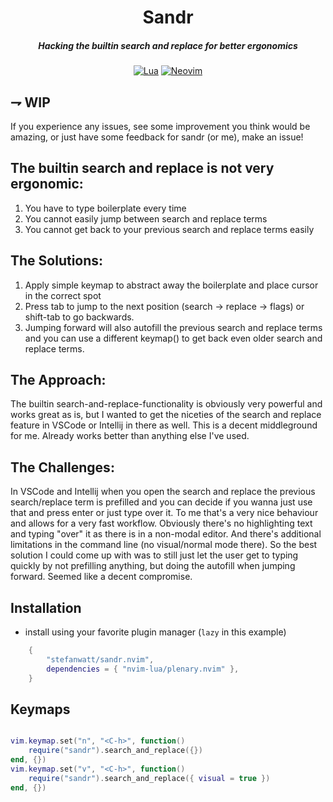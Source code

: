 <div align="center">

# Sandr

##### Hacking the builtin search and replace for better ergonomics

[![Lua](https://img.shields.io/badge/Lua-blue.svg?style=for-the-badge&logo=lua)](http://www.lua.org)
[![Neovim](https://img.shields.io/badge/Neovim%200.5+-green.svg?style=for-the-badge&logo=neovim)](https://neovim.io)

</div>

## ⇁ WIP

If you experience any issues, see some improvement you think would be amazing, or just have some
feedback for sandr (or me), make an issue!

## The builtin search and replace is not very ergonomic:

1. You have to type boilerplate every time
2. You cannot easily jump between search and replace terms
3. You cannot get back to your previous search and replace terms easily

## The Solutions:

1. Apply simple keymap to abstract away the boilerplate and place cursor in the correct spot
2. Press tab to jump to the next position (search -> replace -> flags) or shift-tab to go backwards.
3. Jumping forward will also autofill the previous search and replace terms and
   you can use a different keymap(<C-Space>) to get back even older search and replace terms.

## The Approach:

The builtin search-and-replace-functionality is obviously very powerful and works great as is,
but I wanted to get the niceties of the search and replace feature in VSCode or Intellij in there as well.
This is a decent middleground for me. Already works better than anything else I've used.

## The Challenges:

In VSCode and Intellij when you open the search and replace the previous search/replace term is prefilled
and you can decide if you wanna just use that and press enter or just type over it.
To me that's a very nice behaviour and allows for a very fast workflow.
Obviously there's no highlighting text and typing "over" it as there is in a non-modal editor.
And there's additional limitations in the command line (no visual/normal mode there).
So the best solution I could come up with was to still just let the user get to typing quickly by not prefilling anything,
but doing the autofill when jumping forward. Seemed like a decent compromise.

## Installation

-   install using your favorite plugin manager (`lazy` in this example)

```lua
	{
		"stefanwatt/sandr.nvim",
        dependencies = { "nvim-lua/plenary.nvim" },
    }
```

## Keymaps

```lua

vim.keymap.set("n", "<C-h>", function()
	require("sandr").search_and_replace({})
end, {})
vim.keymap.set("v", "<C-h>", function()
	require("sandr").search_and_replace({ visual = true })
end, {})
```
